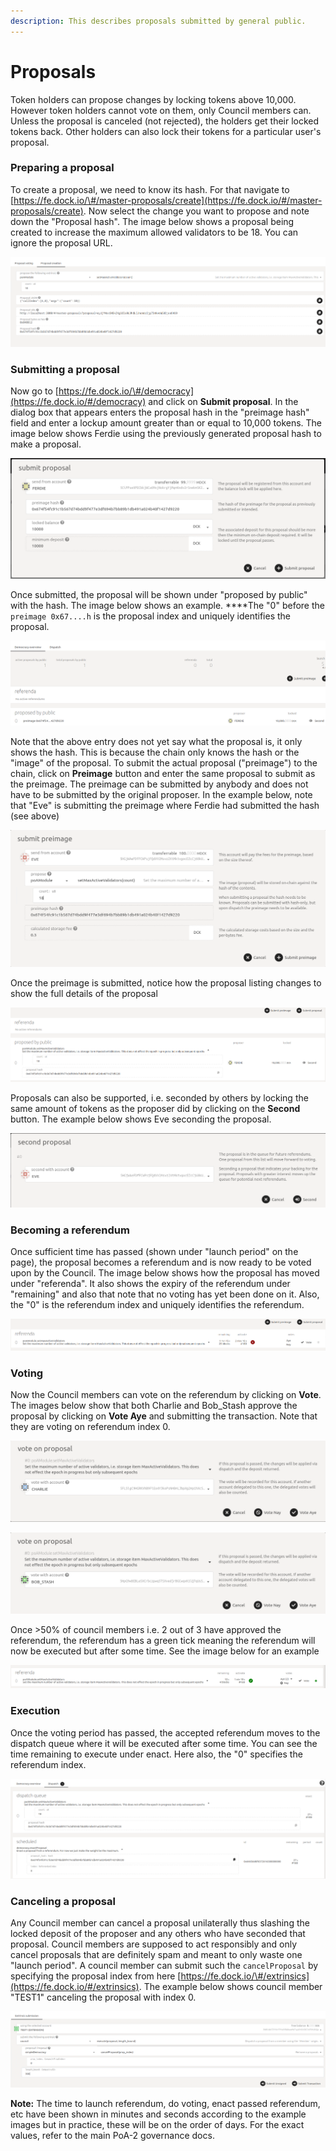 ```yaml
---
description: This describes proposals submitted by general public.
---
```


# Proposals

Token holders can propose changes by locking tokens above 10,000. However token holders cannot vote on them, only Council members can. Unless the proposal is canceled \(not rejected\), the holders get their locked tokens back. Other holders can also lock their tokens for a particular user's proposal.

### Preparing a proposal

To create a proposal, we need to know its hash. For that navigate to [https://fe.dock.io/\#/master-proposals/create](https://fe.dock.io/#/master-proposals/create). Now select the change you want to propose and note down the "Proposal hash". The image below shows a proposal being created to increase the maximum allowed validators to be 18. You can ignore the proposal URL.

![](../../../../.gitbook/assets/proposal-creation.png)

### Submitting a proposal

Now go to [https://fe.dock.io/\#/democracy](https://fe.dock.io/#/democracy) and click on **Submit proposal**. In the dialog box that appears enters the proposal hash in the "preimage hash" field and enter a lockup amount greater than or equal to 10,000 tokens. The image below shows Ferdie using the previously generated proposal hash to make a proposal.

![](../../../../.gitbook/assets/public-proposal.png)

Once submitted, the proposal will be shown under "proposed by public" with the hash. The image below shows an example. ****The "0"  before the `preimage 0x67....h` is the proposal index and uniquely identifies the proposal.

![](../../../../.gitbook/assets/public-prop-list.png)

Note that the above entry does not yet say what the proposal is, it only shows the hash. This is because the chain only knows the hash or the "image" of the proposal. To submit the actual proposal \("preimage"\) to the chain, click on **Preimage** button and enter the same proposal to submit as the preimage. The preimage can be submitted by anybody and does not have to be submitted by the original proposer. In the example below, note that "Eve" is submitting the preimage where Ferdie had submitted the hash \(see above\)

![](../../../../.gitbook/assets/submit-preimage.png)

Once the preimage is submitted, notice how the proposal listing changes to show the full details of the proposal

![](../../../../.gitbook/assets/preimage-given.png)

Proposals can also be supported, i.e. seconded by others by locking the same amount of tokens as the proposer did by clicking on the **Second** button. The example below shows Eve seconding the proposal.

![](../../../../.gitbook/assets/second-prop.png)

### Becoming a referendum

Once sufficient time has passed \(shown under "launch period" on the page\), the proposal becomes a referendum and is now ready to be voted upon by the Council. The image below shows how the proposal has moved under "referenda". It also shows the expiry of the referendum under "remaining" and also that note that no voting has yet been done on it. Also, the "0" is the referendum index and uniquely identifies the referendum.

![](../../../../.gitbook/assets/referendum.png)

### Voting

Now the Council members can vote on the referendum by clicking on **Vote**. The images below show that both Charlie and Bob\_Stash approve the proposal by clicking on **Vote Aye** and submitting the transaction. Note that they are voting on referendum index 0.

![](../../../../.gitbook/assets/vote-1.png)

![](../../../../.gitbook/assets/vote-2.png)

Once &gt;50% of council members i.e. 2 out of 3 have approved the referendum, the referendum has a green tick meaning the referendum will now be executed but after some time. See the image below for an example

![](../../../../.gitbook/assets/referendum-2.png)

### Execution

Once the voting period has passed, the accepted referendum moves to the dispatch queue where it will be executed after some time. You can see the time remaining to execute under enact. Here also, the "0" specifies the referendum index.

![](../../../../.gitbook/assets/dispatch-1.png)

###  Canceling a proposal

Any Council member can cancel a proposal unilaterally thus slashing the locked deposit of the proposer and any others who have seconded that proposal. Council members are supposed to act responsibly and only cancel proposals that are definitely spam and meant to only waste one "launch period". A council member can submit such the `cancelProposal` by specifying the proposal index from here [https://fe.dock.io/\#/extrinsics](https://fe.dock.io/#/extrinsics). The example below shows council member "TEST1" canceling the proposal with index 0.

![](../../../../.gitbook/assets/cancel_prop.png)



**Note:** The time to launch referendum, do voting, enact passed referendum, etc have been shown in minutes and seconds according to the example images but in practice, these will be on the order of days. For the exact values, refer to the main PoA-2 governance docs.

